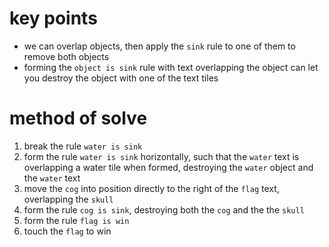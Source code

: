 # key points
* we can overlap objects, then apply the `sink` rule to one of them to remove both objects
* forming the `object is sink` rule with text overlapping the object can let you destroy the object with one of the text tiles
# method of solve
1) break the rule `water is sink`
2) form the rule `water is sink` horizontally, such that the `water` text is overlapping a water tile when formed, destroying the `water` object and the `water` text
3) move the `cog` into position directly to the right of the `flag` text, overlapping the `skull`
4) form the rule `cog is sink`, destroying both the `cog` and the the `skull`
5) form the rule `flag is win`
6) touch the `flag` to win
